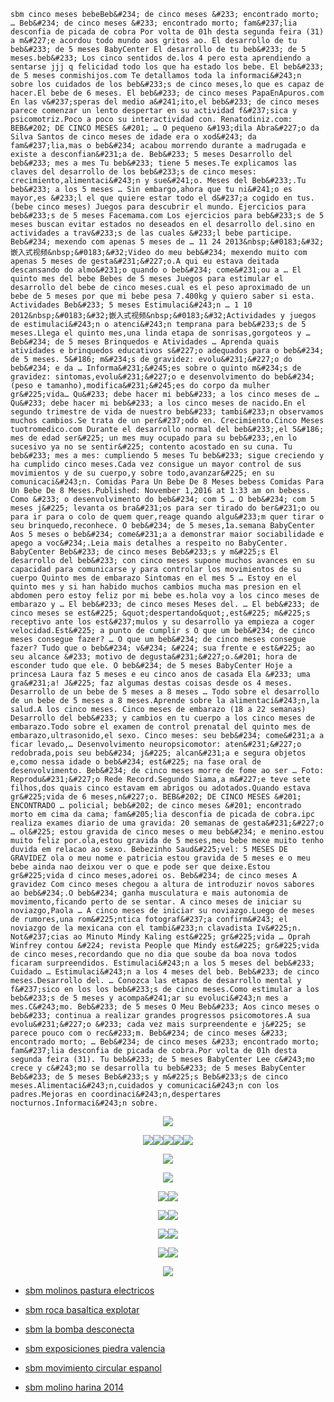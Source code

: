 
```
sbm cinco meses bebeBeb&#234; de cinco meses &#233; encontrado morto; … Beb&#234; de cinco meses &#233; encontrado morto; fam&#237;lia desconfia de picada de cobra Por volta de 01h desta segunda feira (31) a m&#227;e acordou todo mundo aos gritos ao. El desarrollo de tu beb&#233; de 5 meses BabyCenter El desarrollo de tu beb&#233; de 5 meses.beb&#233; Los cinco sentidos de.los 4 pero esta aprendiendo a sentarse jjj q felicidad todo los que ha estado los bebe. El beb&#233; de 5 meses conmishijos.com Te detallamos toda la informaci&#243;n sobre los cuidados de los beb&#233;s de cinco meses,lo que es capaz de hacer.El bebe de 6 meses. El beb&#233; de cinco meses PapaEnApuros.com En las v&#237;speras del medio a&#241;ito,el beb&#233; de cinco meses parece comenzar un lento despertar en su actividad f&#237;sica y psicomotriz.Poco a poco su interactividad con. Renatodiniz.com: BEB&#202; DE CINCO MESES &#201; … O pequeno &#193;dila Abra&#227;o da Silva Santos de cinco meses de idade era o xod&#243; da fam&#237;lia,mas o beb&#234; acabou morrendo durante a madrugada e existe a desconfian&#231;a de. Beb&#233; 5 meses Desarrollo del beb&#233; mes a mes Tu beb&#233; tiene 5 meses.Te explicamos las claves del desarrollo de los beb&#233;s de cinco meses: crecimiento,alimentaci&#243;n y sue&#241;o. Meses del Beb&#233;.Tu beb&#233; a los 5 meses … Sin embargo,ahora que tu ni&#241;o es mayor,es &#233;l el que quiere estar todo el d&#237;a cogido en tus.(bebe cinco meses) Juegos para descubrir el mundo. Ejercicios para beb&#233;s de 5 meses Facemama.com Los ejercicios para beb&#233;s de 5 meses buscan evitar estados no deseados en el desarrollo del.sino en actividades a trav&#233;s de las cuales &#233;l bebe participe. Beb&#234; mexendo com apenas 5 meses de … 11 24 2013&nbsp;&#0183;&#32;嵌入式视频&nbsp;&#0183;&#32;Video do meu beb&#234; mexendo muito com apenas 5 meses de gesta&#231;&#227;o.A qui eu estava deitada descansando do almo&#231;o quando o beb&#234; come&#231;ou a … El quinto mes del bebe Bebes de 5 meses Juegos para estimular el desarrollo del bebe de cinco meses.cual es el peso aproximado de un bebe de 5 meses por que mi bebe pesa 7.400kg y quiero saber si esta. Actividades Beb&#233; 5 meses Estimulaci&#243;n … 1 10 2012&nbsp;&#0183;&#32;嵌入式视频&nbsp;&#0183;&#32;Actividades y juegos de estimulaci&#243;n o atenci&#243;n temprana para beb&#233;s de 5 meses.Llega el quinto mes,una linda etapa de sonrisas,gorgoteos y … Beb&#234; de 5 meses Brinquedos e Atividades … Aprenda quais atividades e brinquedos educativos s&#227;o adequados para o beb&#234; de 5 meses. 5&#186; m&#234;s de gravidez: evolu&#231;&#227;o do beb&#234; e da … Informa&#231;&#245;es sobre o quinto m&#234;s de gravidez: sintomas,evolu&#231;&#227;o e desenvolvimento do beb&#234; (peso e tamanho),modifica&#231;&#245;es do corpo da mulher gr&#225;vida… Qu&#233; debe hacer mi beb&#233; a los cinco meses de … Qu&#233; debe hacer mi beb&#233; a los cinco meses de nacido.En el segundo trimestre de vida de nuestro beb&#233; tambi&#233;n observamos muchos cambios.Se trata de un per&#237;odo en. Crecimiento.Cinco Meses tuotromedico.com Durante el desarrollo normal del beb&#233;,el 5&#186; mes de edad ser&#225; un mes muy ocupado para su beb&#233;,en lo sucesivo ya no se sentir&#225; contento acostado en su cuna. Tu beb&#233; mes a mes: cumpliendo 5 meses Tu beb&#233; sigue creciendo y ha cumplido cinco meses.Cada vez consigue un mayor control de sus movimientos y de su cuerpo,y sobre todo,avanzar&#225; en su comunicaci&#243;n. Comidas Para Un Bebe De 8 Meses bebess Comidas Para Un Bebe De 8 Meses.Published: November 1,2016 at 1:33 am on bebess. Como &#233; o desenvolvimento do beb&#234; com 5 … O beb&#234; com 5 meses j&#225; levanta os bra&#231;os para ser tirado do ber&#231;o ou para ir para o colo de quem quer,reage quando algu&#233;m quer tirar o seu brinquedo,reconhece. O beb&#234; de 5 meses,1a.semana BabyCenter Aos 5 meses o beb&#234; come&#231;a a demonstrar maior sociabilidade e apego a voc&#234;.Leia mais detalhes a respeito no BabyCenter. BabyCenter Beb&#233; de cinco meses Beb&#233;s y m&#225;s El desarrollo del beb&#233; con cinco meses supone muchos avances en su capacidad para comunicarse y para controlar los movimientos de su cuerpo Quinto mes de embarazo Sintomas en el mes 5 … Estoy en el quinto mes y si han habido muchos cambios mucha mas presion en el abdomen pero estoy feliz por mi bebe es.hola voy a los cinco meses de embarazo y … El beb&#233; de cinco meses Meses del. … El beb&#233; de cinco meses se est&#225; &quot;despertando&quot;,est&#225; m&#225;s receptivo ante los est&#237;mulos y su desarrollo ya empieza a coger velocidad.Est&#225; a punto de cumplir s O que um beb&#234; de cinco meses consegue fazer? … O que um beb&#234; de cinco meses consegue fazer? Tudo que o beb&#234; v&#234; &#224; sua frente e est&#225; ao seu alcance &#233; motivo de degusta&#231;&#227;o.&#201; hora de esconder tudo que ele. O beb&#234; de 5 meses BabyCenter Hoje a princesa Laura faz 5 meses e eu cinco anos de casada Ela &#233; uma gra&#231;a! J&#225; faz algumas destas coisas desde os 4 meses. Desarrollo de un bebe de 5 meses a 8 meses … Todo sobre el desarrollo de un bebe de 5 meses a 8 meses.Aprende sobre la alimentaci&#243;n,la salud.A los cinco meses. Cinco meses de embarazo (18 a 22 semanas) Desarrollo del beb&#233; y cambios en tu cuerpo a los cinco meses de embarazo.Todo sobre el examen de control prenatal del quinto mes de embarazo,ultrasonido,el sexo. Cinco meses: seu beb&#234; come&#231;a a ficar levado,… Desenvolvimento neuropsicomotor: aten&#231;&#227;o redobrada,pois seu beb&#234; j&#225; alcan&#231;a e segura objetos e,como nessa idade o beb&#234; est&#225; na fase oral de desenvolvimento. Beb&#234; de cinco meses morre de fome ao ser … Foto: Reprodu&#231;&#227;o Rede Record.Segundo Siama,a m&#227;e teve sete filhos,dos quais cinco estavam em abrigos ou adotados.Quando estava gr&#225;vida de 6 meses,n&#227;o. BEB&#202; DE CINCO MESES &#201; ENCONTRADO … policial; beb&#202; de cinco meses &#201; encontrado morto em cima da cama; fam&#205;lia desconfia de picada de cobra.ipc realiza exames diario de uma gravida: 20 semanas de gesta&#231;&#227;o … ol&#225; estou gravida de cinco meses o meu beb&#234; e menino.estou muito feliz por.ola,estou gravida de 5 meses,meu bebe mexe muito tenho duvida em relacao ao sexo. Bebezinho Saud&#225;vel: 5 MESES DE GRAVIDEZ ola o meu nome e patricia estou gravida de 5 meses e o meu bebe ainda nao deixou ver o que e pode ser que deixe.Estou gr&#225;vida d cinco meses,adorei os. Beb&#234; de cinco meses A gravidez Com cinco meses chegou a altura de introduzir novos sabores ao beb&#234;.O beb&#234; ganha musculatura e mais autonomia de movimento,ficando perto de se sentar. A cinco meses de iniciar su noviazgo,Paola … A cinco meses de iniciar su noviazgo.Luego de meses de rumores,una rom&#225;ntica fotograf&#237;a confirm&#243; el noviazgo de la mexicana con el tambi&#233;n clavadista Iv&#225;n. Not&#237;cias ao Minuto Mindy Kaling est&#225; gr&#225;vida … Oprah Winfrey contou &#224; revista People que Mindy est&#225; gr&#225;vida de cinco meses,recordando que no dia que soube da boa nova todos ficaram surpreendidos. Estimulaci&#243;n a los 5 meses del beb&#233; Cuidado … Estimulaci&#243;n a los 4 meses del beb. Beb&#233; de cinco meses.Desarrollo del. … Conozca las etapas de desarrollo mental y f&#237;sico en los los beb&#233;s de cinco meses.Como estimular a los beb&#233;s de 5 meses y acompa&#241;ar su evoluci&#243;n mes a mes.C&#243;mo. Beb&#233; de 5 meses O Meu Beb&#233; Aos cinco meses o beb&#233; continua a realizar grandes progressos psicomotores.A sua evolu&#231;&#227;o &#233; cada vez mais surpreendente e j&#225; se parece pouco com o rec&#233;m. Beb&#234; de cinco meses &#233; encontrado morto; … Beb&#234; de cinco meses &#233; encontrado morto; fam&#237;lia desconfia de picada de cobra.Por volta de 01h desta segunda feira (31). Tu beb&#233; de 5 meses BabyCenter Lee c&#243;mo crece y c&#243;mo se desarrolla tu beb&#233; de 5 meses BabyCenter Beb&#233; de 5 meses Beb&#233;s y m&#225;s Beb&#233;s de cinco meses.Alimentaci&#243;n,cuidados y comunicaci&#243;n con los padres.Mejoras en coordinaci&#243;n,despertares nocturnos.Informaci&#243;n sobre. 
```

<div align="center">

<a href="https://es-crusher.shibang-china.com/github&k=sbm+cinco+meses+bebe"><img src="https://static.shibang-china.com/es/crusher/logo.jpg"></a>

<a href="https://es-crusher.shibang-china.com/github&k=sbm+cinco+meses+bebe"><img src="https://static.shibang-china.com/es/crusher/index.jpg"></a><a href="https://es-crusher.shibang-china.com/material.htmlgithub&k=sbm+cinco+meses+bebe"><img src="https://static.shibang-china.com/es/crusher/material.jpg"></a><a href="https://es-crusher.shibang-china.com/application.htmlgithub&k=sbm+cinco+meses+bebe"><img src="https://static.shibang-china.com/es/crusher/application.jpg"></a><a href="https://es-crusher.shibang-china.com/aboutus.htmlgithub&k=sbm+cinco+meses+bebe"><img src="https://static.shibang-china.com/es/crusher/aboutus.jpg"></a><a href="https://es-crusher.shibang-china.com/contact.htmlgithub&k=sbm+cinco+meses+bebe"><img src="https://static.shibang-china.com/es/crusher/contact.jpg"></a>

<a href="https://es-crusher.shibang-china.com/github&k=sbm+cinco+meses+bebe"><img src="https://static.shibang-china.com/es/crusher/banner.jpg"></a>

<a href="https://swt.shibang-china.com/github&k=sbm+cinco+meses+bebe"><img src="https://static.shibang-china.com/es/crusher/text.jpg"></a>

<a href="https://swt.shibang-china.com/github&k=sbm+cinco+meses+bebe"><img src="https://static.shibang-china.com/es/crusher/chat.jpg"></a><a href="https://es-crusher.shibang-china.com/contact.htmlgithub&k=sbm+cinco+meses+bebe"><img src="https://static.shibang-china.com/es/crusher/message.jpg"></a>

<a href="https://es-crusher.shibang-china.com/products/pe.htmlgithub&k=sbm+cinco+meses+bebe"><img src="https://static.shibang-china.com/es/crusher/pe.jpg"></a><a href="https://es-crusher.shibang-china.com/products/pf.htmlgithub&k=sbm+cinco+meses+bebe"><img src="https://static.shibang-china.com/es/crusher/pf.jpg"></a>

<a href="https://es-crusher.shibang-china.com/products/hpt.htmlgithub&k=sbm+cinco+meses+bebe"><img src="https://static.shibang-china.com/es/crusher/hpt.jpg"></a><a href="https://es-crusher.shibang-china.com/products/vsi.htmlgithub&k=sbm+cinco+meses+bebe"><img src="https://static.shibang-china.com/es/crusher/vsi.jpg"></a>

<a href="https://es-crusher.shibang-china.com/products/klv.htmlgithub&k=sbm+cinco+meses+bebe"><img src="https://static.shibang-china.com/es/crusher/klv.jpg"></a><a href="https://es-crusher.shibang-china.com/products/portable.htmlgithub&k=sbm+cinco+meses+bebe"><img src="https://static.shibang-china.com/es/crusher/portable.jpg"></a>

<a href="https://swt.shibang-china.com/github&k=sbm+cinco+meses+bebe"><img src="https://static.shibang-china.com/es/crusher/case.jpg"></a>

</div>


* [sbm molinos pastura electricos](sbm%20molinos%20pastura%20electricos.md)

* [sbm roca basaltica explotar](sbm%20roca%20basaltica%20explotar.md)

* [sbm la bomba desconecta](sbm%20la%20bomba%20desconecta.md)

* [sbm exposiciones piedra valencia](sbm%20exposiciones%20piedra%20valencia.md)

* [sbm movimiento circular espanol](sbm%20movimiento%20circular%20espanol.md)

* [sbm molino harina 2014](sbm%20molino%20harina%202014.md)